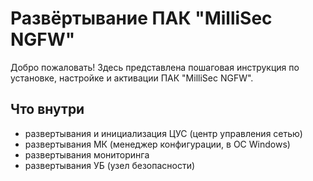 # Развёртывание ПАК "MilliSec NGFW"

Добро пожаловать! Здесь представлена пошаговая инструкция по установке, настройке и активации ПАК "MilliSec NGFW".

## Что внутри

- развертывания и инициализация ЦУС (центр управления сетью)
- развертывания МК (менеджер конфигурации, в ОС Windows)
- развертывания мониторинга
- развертывания УБ (узел безопасности)









 





















 


